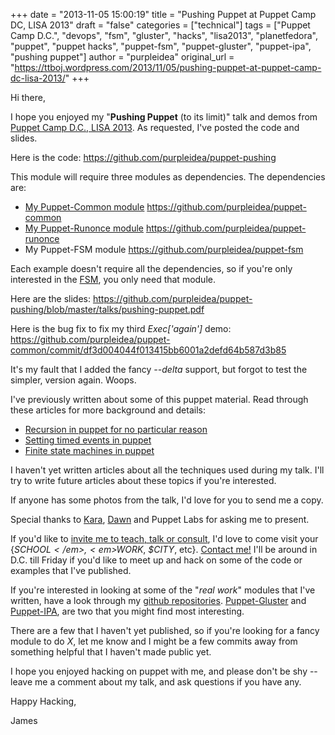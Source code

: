 +++
date = "2013-11-05 15:00:19"
title = "Pushing Puppet at Puppet Camp DC, LISA 2013"
draft = "false"
categories = ["technical"]
tags = ["Puppet Camp D.C.", "devops", "fsm", "gluster", "hacks", "lisa2013", "planetfedora", "puppet", "puppet hacks", "puppet-fsm", "puppet-gluster", "puppet-ipa", "pushing puppet"]
author = "purpleidea"
original_url = "https://ttboj.wordpress.com/2013/11/05/pushing-puppet-at-puppet-camp-dc-lisa-2013/"
+++

Hi there,

I hope you enjoyed my "<strong>Pushing Puppet</strong> (to its limit)" talk and demos from <a href="https://puppetcampdc2013.eventbrite.com/">Puppet Camp D.C., LISA 2013</a>. As requested, I've posted the code and slides.

Here is the code:
<a href="https://github.com/purpleidea/puppet-pushing">https://github.com/purpleidea/puppet-pushing</a>

This module will require three modules as dependencies. The dependencies are:
<ul>
	<li><span style="text-decoration:underline;">My Puppet-Common module</span>
<a href="https://github.com/purpleidea/puppet-common">https://github.com/purpleidea/puppet-common</a></li>
	<li><span style="text-decoration:underline;">My Puppet-Runonce module</span>
<a href="https://github.com/purpleidea/puppet-runonce">https://github.com/purpleidea/puppet-runonce</a></li>
	<li>My Puppet-FSM module
<a href="https://github.com/purpleidea/puppet-fsm">https://github.com/purpleidea/puppet-fsm</a></li>
</ul>
Each example doesn't require all the dependencies, so if you're only interested in the <a href="https://en.wikipedia.org/wiki/Finite-state_machine">FSM</a>, you only need that module.

Here are the slides:
<a href="https://github.com/purpleidea/puppet-pushing/blob/master/talks/pushing-puppet.pdf">https://github.com/purpleidea/puppet-pushing/blob/master/talks/pushing-puppet.pdf</a>

Here is the bug fix to fix my third <em>Exec['again']</em> demo:
<a href="https://github.com/purpleidea/puppet-common/commit/df3d004044f013415bb6001a2defd64b587d3b85">https://github.com/purpleidea/puppet-common/commit/df3d004044f013415bb6001a2defd64b587d3b85</a>

It's my fault that I added the fancy <em>--delta</em> support, but forgot to test the simpler, version again. Woops.

I've previously written about some of this puppet material. Read through these articles for more background and details:
<ul>
	<li><a href="/blog/2012/11/20/recursion-in-puppet-for-no-particular-reason/">Recursion in puppet for no particular reason</a></li>
	<li><a href="/blog/2012/11/14/setting-timed-events-in-puppet/">Setting timed events in puppet</a></li>
	<li><a href="/blog/2013/09/28/finite-state-machines-in-puppet/">Finite state machines in puppet</a></li>
</ul>
I haven't yet written articles about all the techniques used during my talk. I'll try to write future articles about these topics if you're interested.

If anyone has some photos from the talk, I'd love for you to send me a copy.

Special thanks to <a href="https://twitter.com/FeyNudibranch">Kara</a>, <a href="https://twitter.com/geekygirldawn">Dawn</a> and Puppet Labs for asking me to present.

If you'd like to <a title="live!" href="/talks/">invite me to teach, talk or consult</a>, I'd love to come visit your {<em>$SCHOOL</em>, <em>$WORK</em>, <em>$CITY</em>, etc}. <a title="contact" href="/contact/">Contact me!</a> I'll be around in D.C. till Friday if you'd like to meet up and hack on some of the code or examples that I've published.

If you're interested in looking at some of the "<em>real work</em>" modules that I've written, have a look through my <a href="https://github.com/purpleidea?tab=repositories">github repositories</a>. <a title="puppet-gluster" href="https://github.com/purpleidea/puppet-gluster/">Puppet-Gluster</a> and <a href="https://github.com/purpleidea/puppet-ipa">Puppet-IPA</a>, are two that you might find most interesting.

There are a few that I haven't yet published, so if you're looking for a fancy module to do <em>X</em>, let me know and I might be a few commits away from something helpful that I haven't made public yet.

I hope you enjoyed hacking on puppet with me, and please don't be shy -- leave me a comment about my talk, and ask questions if you have any.

Happy Hacking,

James

